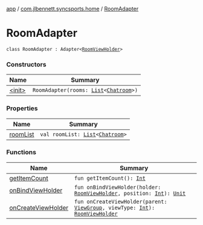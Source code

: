 [app](../../index.md) / [com.jlbennett.syncsports.home](../index.md) / [RoomAdapter](./index.md)

# RoomAdapter

`class RoomAdapter : Adapter<`[`RoomViewHolder`](../-room-view-holder/index.md)`>`

### Constructors

| Name | Summary |
|---|---|
| [&lt;init&gt;](-init-.md) | `RoomAdapter(rooms: `[`List`](https://kotlinlang.org/api/latest/jvm/stdlib/kotlin.collections/-list/index.html)`<`[`Chatroom`](../../com.jlbennett.syncsports.util/-chatroom/index.md)`>)` |

### Properties

| Name | Summary |
|---|---|
| [roomList](room-list.md) | `val roomList: `[`List`](https://kotlinlang.org/api/latest/jvm/stdlib/kotlin.collections/-list/index.html)`<`[`Chatroom`](../../com.jlbennett.syncsports.util/-chatroom/index.md)`>` |

### Functions

| Name | Summary |
|---|---|
| [getItemCount](get-item-count.md) | `fun getItemCount(): `[`Int`](https://kotlinlang.org/api/latest/jvm/stdlib/kotlin/-int/index.html) |
| [onBindViewHolder](on-bind-view-holder.md) | `fun onBindViewHolder(holder: `[`RoomViewHolder`](../-room-view-holder/index.md)`, position: `[`Int`](https://kotlinlang.org/api/latest/jvm/stdlib/kotlin/-int/index.html)`): `[`Unit`](https://kotlinlang.org/api/latest/jvm/stdlib/kotlin/-unit/index.html) |
| [onCreateViewHolder](on-create-view-holder.md) | `fun onCreateViewHolder(parent: `[`ViewGroup`](https://developer.android.com/reference/android/view/ViewGroup.html)`, viewType: `[`Int`](https://kotlinlang.org/api/latest/jvm/stdlib/kotlin/-int/index.html)`): `[`RoomViewHolder`](../-room-view-holder/index.md) |
